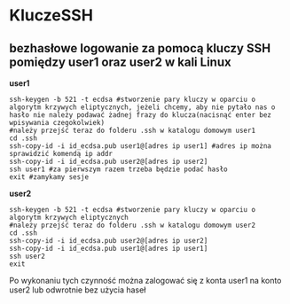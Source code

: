 # KluczeSSH

## bezhasłowe logowanie za pomocą kluczy SSH pomiędzy user1 oraz user2 w kali Linux
**user1**
```
ssh-keygen -b 521 -t ecdsa #stworzenie pary kluczy w oparciu o algorytm krzywych eliptycznych, jeżeli chcemy, aby nie pytało nas o hasło nie należy podawać żadnej frazy do klucza(nacisnąć enter bez wpisywania czegokolwiek)
#należy przejść teraz do folderu .ssh w katalogu domowym user1
cd .ssh
ssh-copy-id -i id_ecdsa.pub user1@[adres ip user1] #adres ip można sprawidzić komendą ip addr
ssh-copy-id -i id_ecdsa.pub user2@[adres ip user2]
ssh user1 #za pierwszym razem trzeba będzie podać hasło
exit #zamykamy sesje
```
**user2**
```
ssh-keygen -b 521 -t ecdsa #stworzenie pary kluczy w oparciu o algorytm krzywych eliptycznych
#należy przejść teraz do folderu .ssh w katalogu domowym user2
cd .ssh
ssh-copy-id -i id_ecdsa.pub user2@[adres ip user2]
ssh-copy-id -i id_ecdsa.pub user1@[adres ip user1]
ssh user2
exit
```
Po wykonaniu tych czynność można zalogować się z konta user1 na konto user2 lub odwrotnie bez użycia haseł

